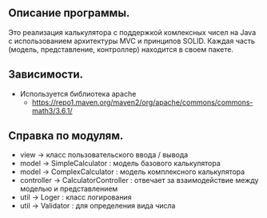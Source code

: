 ## Описание программы.

Это реализация калькулятора с поддержкой комлексных чисел на Java с использованием архитектуры MVC и принципов SOLID. Каждая часть (модель, представление, контроллер) находится в своем пакете.

## Зависимости.

* Используется библиотека apache
  * https://repo1.maven.org/maven2/org/apache/commons/commons-math3/3.6.1/

## Справка по модулям.

* view -> класс пользовательского ввода / вывода
* model -> SimpleCalculator : модель базового калькулятора
* model -> ComplexCalculator : модель комплексного калькулятора
* controller -> CalculatorController : отвечает за взаимодействие между моделью и представлением
* util -> Loger : класс логирования
* util -> Validator : для определения вида числа
